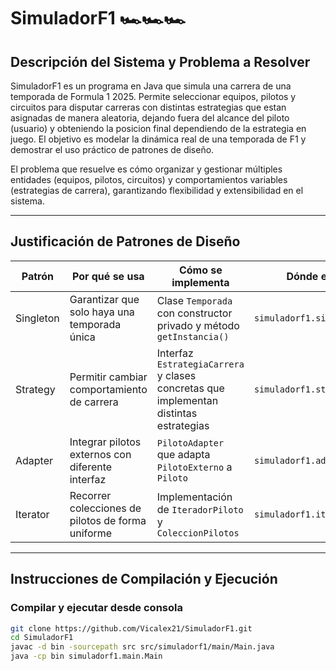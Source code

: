 # SimuladorF1 🏎️🏎️🏎️

## Descripción del Sistema y Problema a Resolver

SimuladorF1 es un programa en Java que simula una carrera de una temporada de Formula 1 2025. Permite seleccionar equipos, pilotos y circuitos para disputar carreras con distintas estrategias que estan asignadas de manera aleatoria, dejando fuera del alcance del piloto (usuario) y obteniendo la posicion final dependiendo de la estrategia en juego. El objetivo es modelar la dinámica real de una temporada de F1 y demostrar el uso práctico de patrones de diseño.

El problema que resuelve es cómo organizar y gestionar múltiples entidades (equipos, pilotos, circuitos) y comportamientos variables (estrategias de carrera), garantizando flexibilidad y extensibilidad en el sistema.

---

## Justificación de Patrones de Diseño

| Patrón         | Por qué se usa                               | Cómo se implementa                                   | Dónde en el código                                |
|----------------|---------------------------------------------|-----------------------------------------------------|--------------------------------------------------|
| Singleton      | Garantizar que solo haya una temporada única| Clase `Temporada` con constructor privado y método `getInstancia()` | `simuladorf1.singleton.Temporada`                |
| Strategy       | Permitir cambiar comportamiento de carrera | Interfaz `EstrategiaCarrera` y clases concretas que implementan distintas estrategias | `simuladorf1.strategy.`                          |
| Adapter        | Integrar pilotos externos con diferente interfaz | `PilotoAdapter` que adapta `PilotoExterno` a `Piloto` | `simuladorf1.adapter.`                           |
| Iterator       | Recorrer colecciones de pilotos de forma uniforme | Implementación de `IteradorPiloto` y `ColeccionPilotos` | `simuladorf1.iterator.`                          |

---

## Instrucciones de Compilación y Ejecución

### Compilar y ejecutar desde consola

```bash
git clone https://github.com/Vicalex21/SimuladorF1.git
cd SimuladorF1
javac -d bin -sourcepath src src/simuladorf1/main/Main.java
java -cp bin simuladorf1.main.Main
